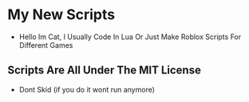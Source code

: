 # My New Scripts

- Hello Im Cat,
  I Usually Code In Lua Or Just Make Roblox Scripts For Different Games
## Scripts Are All Under The MIT License
- Dont Skid (if you do it wont run anymore)
